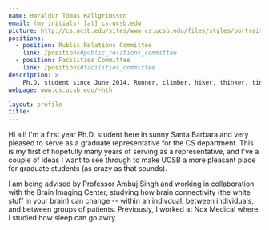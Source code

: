 ```yaml
---
name: Haraldur Tómas Hallgrímsson
email: (my initials) [at] cs.ucsb.edu
picture: http://cs.ucsb.edu/sites/www.cs.ucsb.edu/files/styles/portrait-full/public/images/graduate/Upphaf.jpg
positions:
  - position: Public Relations Committee
    link: /positions#public_relations_committee
  - position: Facilities Committee
    link: /positions#facilities_committee
description: >
    Ph.D. student since June 2014. Runner, climber, hiker, thinker, tinker, speaker, and part-time sleeper.
webpage: www.cs.ucsb.edu/~hth

layout: profile
title:
---
```


Hi all! I'm a first year Ph.D. student here in sunny Santa Barbara and very pleased to serve as a graduate representative for the CS department. This is my first of hopefully many years of serving as a representative, and I've a couple of ideas I want to see through to make UCSB a more pleasant place for graduate students (as crazy as that sounds).

I am being advised by Professor Ambuj Singh and working in collaboration with the Brain Imaging Center, studying how brain connectivity (the white stuff in your brain) can change -- within an indivdual, between individuals, and between groups of patients. Previously, I worked at Nox Medical where I studied how sleep can go awry.
